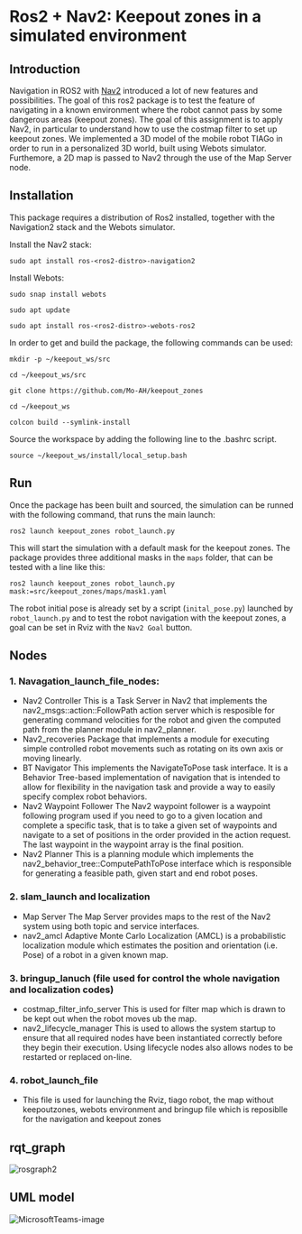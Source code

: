 # Ros2 + Nav2: Keepout zones in a simulated environment

## Introduction
Navigation in ROS2 with [Nav2](https://navigation.ros.org/) introduced a lot of new features and possibilities. The goal of this ros2 package is to test the feature of navigating in a known environment where the robot cannot pass by some dangerous areas (keepout zones).
The goal of this assignment is to apply Nav2, in particular to understand how to use the costmap filter to set up keepout zones. 
We implemented a 3D model of the mobile robot TIAGo in order to run in a personalized 3D world, built using Webots simulator. 
Furthemore, a 2D map is passed to Nav2 through the use of the Map Server node. 


## Installation
This package requires a distribution of Ros2 installed, together with the Navigation2 stack and the Webots simulator.

Install the Nav2 stack:
```bashscript
sudo apt install ros-<ros2-distro>-navigation2
```
Install Webots:
```bashscript
sudo snap install webots

sudo apt update

sudo apt install ros-<ros2-distro>-webots-ros2
```

In order to get and build the package, the following commands can be used:
```bashscript
mkdir -p ~/keepout_ws/src

cd ~/keepout_ws/src

git clone https://github.com/Mo-AH/keepout_zones

cd ~/keepout_ws

colcon build --symlink-install 
```

Source the workspace by adding the following line to the .bashrc script.
```bashscript
source ~/keepout_ws/install/local_setup.bash
```


## Run
Once the package has been built and sourced, the simulation can be runned with the following command, that runs the main launch:

```bashscript
ros2 launch keepout_zones robot_launch.py
```

This will start the simulation with a default mask for the keepout zones. The package provides three additional masks in the `maps` folder, that can be tested with a line like this:

```bashscript
ros2 launch keepout_zones robot_launch.py mask:=src/keepout_zones/maps/mask1.yaml
```

The robot initial pose is already set by a script (`inital_pose.py`) launched by `robot_launch.py` and to test the robot navigation with the keepout zones, a goal can be set in Rviz with the `Nav2 Goal` button.



## Nodes
### 1. Navagation_launch_file_nodes:

- Nav2 Controller
This is a Task Server in Nav2 that implements the nav2_msgs::action::FollowPath action server which is resposible for generating command velocities for the robot and 
given the computed path from the planner module in nav2_planner.
- Nav2_recoveries
Package that implements a module for executing simple controlled robot movements such as rotating on its own axis or moving linearly.
- BT Navigator
This implements the NavigateToPose task interface. 
It is a Behavior Tree-based implementation of navigation that is intended to allow for flexibility in the navigation task and provide a way to easily 
specify complex robot behaviors.
- Nav2 Waypoint Follower
The Nav2 waypoint follower is a waypoint following program used if you need to go to a given location and complete a specific task,
that is to take a given set of waypoints and navigate to a set of positions in the order provided in the action request. 
The last waypoint in the waypoint array is the final position.
- Nav2 Planner
This is a planning module which implements the nav2_behavior_tree::ComputePathToPose interface which is responsible for generating a feasible 
path, given start and end robot poses.

### 2. slam_launch and localization

- Map Server
The Map Server provides maps to the rest of the Nav2 system using both topic and service interfaces.
- nav2_amcl 
Adaptive Monte Carlo Localization (AMCL) is a probabilistic localization module which estimates the position and orientation (i.e. Pose) of a robot in a given known map.

### 3. bringup_lanuch (file used for control the whole navigation and localization codes)

- costmap_filter_info_server
This is used for filter map which is drawn to be kept out when the robot moves ub the map.
- nav2_lifecycle_manager 
This is used to allows the system startup to ensure that all required nodes have been instantiated correctly before they begin their execution. 
Using lifecycle nodes also allows nodes to be restarted or replaced on-line.

### 4. robot_launch_file

- This file is used for launching the Rviz, tiago robot, the map without keepoutzones, webots environment and bringup file which is reposiblle for the navigation and keepout zones 
## rqt_graph
![rosgraph2](https://user-images.githubusercontent.com/94136236/178357630-e0d9ac44-3242-4946-a245-e0bb1186af43.png)

## UML model
![MicrosoftTeams-image](https://user-images.githubusercontent.com/94136236/178357697-3b013bfa-afa0-446a-85b2-d147a3b00ae4.png)
